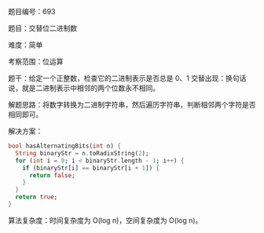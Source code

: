 题目编号：693

题目：交替位二进制数

难度：简单

考察范围：位运算

题干：给定一个正整数，检查它的二进制表示是否总是 0、1 交替出现：换句话说，就是二进制表示中相邻的两个位数永不相同。

解题思路：将数字转换为二进制字符串，然后遍历字符串，判断相邻两个字符是否相同即可。

解决方案：

```dart
bool hasAlternatingBits(int n) {
  String binaryStr = n.toRadixString(2);
  for (int i = 0; i < binaryStr.length - 1; i++) {
    if (binaryStr[i] == binaryStr[i + 1]) {
      return false;
    }
  }
  return true;
}
```

算法复杂度：时间复杂度为 O(log n)，空间复杂度为 O(log n)。
